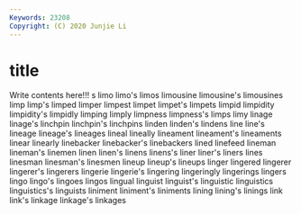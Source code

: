 ```yaml
---
Keywords: 23208
Copyright: (C) 2020 Junjie Li
---
```


# title

Write contents here!!!
s 
limo 
limo's 
limos 
limousine
limousine's 
limousines 
limp 
limp's 
limped 
limper 
limpest 
limpet 
limpet's 
limpets
limpid 
limpidity 
limpidity's 
limpidly 
limping 
limply 
limpness 
limpness's 
limps 
limy
linage 
linage's 
linchpin 
linchpin's 
linchpins 
linden 
linden's 
lindens 
line 
line's
lineage 
lineage's 
lineages 
lineal 
lineally 
lineament 
lineament's 
lineaments 
linear 
linearly
linebacker 
linebacker's 
linebackers 
lined 
linefeed 
lineman 
lineman's 
linemen 
linen 
linen's
linens 
linens's 
liner 
liner's 
liners 
lines 
linesman 
linesman's 
linesmen 
lineup
lineup's 
lineups 
linger 
lingered 
lingerer 
lingerer's 
lingerers 
lingerie 
lingerie's 
lingering
lingeringly 
lingerings 
lingers 
lingo 
lingo's 
lingoes 
lingos 
lingual 
linguist 
linguist's
linguistic 
linguistics 
linguistics's 
linguists 
liniment 
liniment's 
liniments 
lining 
lining's 
linings
link 
link's 
linkage 
linkage's 
linkages 

